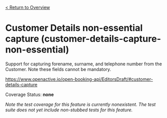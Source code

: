 [< Return to Overview](../../README.md)
# Customer Details non-essential capture (customer-details-capture-non-essential)

Support for capturing forename, surname, and telephone number from the Customer. Note these fields cannot be mandatory.


https://www.openactive.io/open-booking-api/EditorsDraft/#customer-details-capture

Coverage Status: **none**


*Note the test coverage for this feature is currently nonexistent. The test suite does not yet include non-stubbed tests for this feature.*



